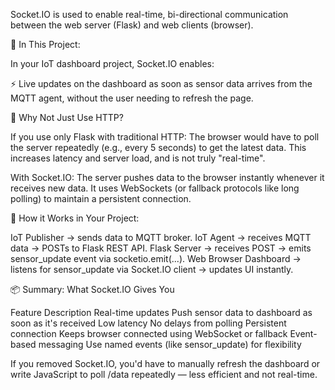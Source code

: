 Socket.IO is used to enable real-time, bi-directional communication between the web server (Flask) and web clients (browser).

🔧 In This Project:

In your IoT dashboard project, Socket.IO enables:

⚡ Live updates on the dashboard as soon as sensor data arrives from the MQTT agent, without the user needing to refresh the page.

🧠 Why Not Just Use HTTP?

If you use only Flask with traditional HTTP:
The browser would have to poll the server repeatedly (e.g., every 5 seconds) to get the latest data.
This increases latency and server load, and is not truly "real-time".

With Socket.IO:
The server pushes data to the browser instantly whenever it receives new data.
It uses WebSockets (or fallback protocols like long polling) to maintain a persistent connection.

📶 How it Works in Your Project:

IoT Publisher → sends data to MQTT broker.
IoT Agent → receives MQTT data → POSTs to Flask REST API.
Flask Server → receives POST → emits sensor_update event via socketio.emit(...).
Web Browser Dashboard → listens for sensor_update via Socket.IO client → updates UI instantly.

📦 Summary: What Socket.IO Gives You

Feature	                Description
Real-time updates	    Push sensor data to dashboard as soon as it's received
Low latency	            No delays from polling
Persistent connection	Keeps browser connected using WebSocket or fallback
Event-based messaging	Use named events (like sensor_update) for flexibility

If you removed Socket.IO, you'd have to manually refresh the dashboard or write JavaScript to poll /data repeatedly — less efficient and not real-time.








